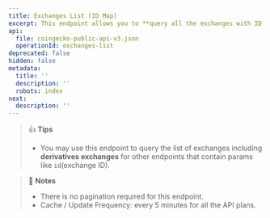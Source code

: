 ```yaml
---
title: Exchanges List (ID Map)
excerpt: This endpoint allows you to **query all the exchanges with ID and name**
api:
  file: coingecko-public-api-v3.json
  operationId: exchanges-list
deprecated: false
hidden: false
metadata:
  title: ''
  description: ''
  robots: index
next:
  description: ''
---
```

> 👍 **Tips**
>
> * You may use this endpoint to query the list of exchanges including **derivatives exchanges** for other endpoints that contain params like `id`(exchange ID).

> 📘 **Notes**
>
> * There is no pagination required for this endpoint.
> * Cache / Update Frequency:  every 5 minutes for all the API plans.

